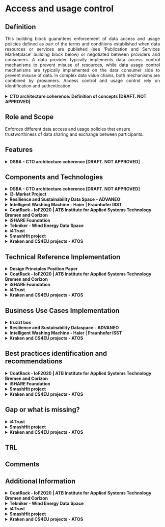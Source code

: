 # Access and usage control
## Definition
<div align="justify">This building block guarantees enforcement of data access and usage policies defined as part of the terms and conditions established when data resources or services are published (see ‘Publication and Services Marketplace’ building block below) or negotiated between providers and consumers. A data provider typically implements data access control mechanisms to prevent misuse of resources, while data usage control mechanisms are typically implemented on the data consumer side to prevent misuse of data. In complex data value chains, both mechanisms are combined by prosumers. Access control and usage control rely on identification and authentication.</div> </br>

<details>
  <summary><strong>CTO architecture coherence: Definition of concepts [DRAFT. NOT APPROVED]</strong></summary>
  
  - [Access Control](https://www.techopedia.com/definition/5831/access-control)
  
    <div align="justify">Access control is a way of limiting access to a system or to physical or virtual resources. In computing, access control is a process by which users are granted access and certain privileges to systems, resources or information.In access control systems, users must present credentials before they can be granted access. In physical systems, these credentials may come in many forms, but credentials that can't be transferred provide the most security. </div>
  
  - [Usage Control](https://www.igi-global.com/dictionary/hardware-approach-trusted-access-usage/31145)
  
    <div align="justify">Usage Control complements access control with contextual predicates, conditioning the activation of a given privilege, and obligations, i.e., mandatory actions associated to the exercise of a privilege.</div>
  
  - PIP/Directory Service
  
    <div align="justify">Where does the information come from to evaluate the rules from the policies and where to provide it. (Scope, roles, attributes).</div>
    <img src="images/Access_and_Usage_PIP.png" width="640" align="center"></br>
</details>

## Role and Scope
<div allign="justify">Enforces different data access and usage policies that ensure trustworthiness of data sharing and exchange between participants.</div>

## Features 
<details>
  <summary><strong>DSBA - CTO architecture coherence [DRAFT. NOT APPROVED]</strong></summary>
 
- Access Control
- Usage Control
- Policy rules definition language
- Enforcement of policy rules
- Policy administration and management
- Definition of credentials / roles
- Usage Control for data sovereignty
  
</details>

## Components and Technologies
<details>
  <summary><strong>DSBA - CTO architecture coherence [DRAFT. NOT APPROVED]</strong></summary>
  
- Policy Enforcement based on XACML, extend with PXP for Usage Policy Enforcement.
  
  Policies for Access Control and Usage Control should be managed in a similar way and should base on the same policy language. Therefore, the execution environments of both parties (data provider and data consumer) have to include some relevant components:
  
    - PAP Policy Administration Point: User interface to administer policies.
    - PDP Policy Decision Point: Evaluation of policies depending on context information.
    - PEP Policy Enforcement Point: Modification of data based on evaluation of PDP.
    - PIP Policy Information Point: Adding relevant context information (e.g. Scope, roles, attributes) to decide on policies, in distributed scenarios, e.g. Data Usage Policies, this could be a distributed /federated approach.
      <details>
        <summary>Detailed information about the PIP</summary>
        The policy information point might provide identity and authentication related data for (a) organizations, (b) Application execution environments and (3) individuals (Level 1, Level 2, Level 3). And additional attributes that are required for policy decisions on the object (data or service) and environment attributes. See figure below (source: NIST  Special  Publication  800-162,Guide  to  Attribute  Based  Access Control  (ABAC)  Definition and Considerations):
        <img src="images/Access_and_Usage_Details_PIP.png" width="640" align="center"></br>
      </details>
  
    - PMP Policy Management Point: Provisioning of actual policies.
    - PXP Policy Execution Point: Execution of activities from the policies _after_ data exchange and Enforcement of policies in PEP.
  
  <img src="images/Access_and_Usage_Policy_Enforcement_based_on_XACML.png" width="640" align="center"></br>
  
- IDSA: ODRL, XACML-oriented framework (PEP-PDP-PIP-PDP), Custom PAP
- FIWARE: XACML-like (iSHARE  [delegation evidence data model](https://dev.ishareworks.org/delegation/delegation-evidence.html), JSON port of XACML) implemented in Keyrock, XACML-based PEP-PDP-PAM framework, API Umbrella is iSHARE-compliant ([github](https://github.com/i4Trust/building-blocks#integrating-building-blocks-for-the-creation-of-i4trust-data-spaces), [Tutorials](https://github.com/i4Trust/tutorials)), XACML-based implemented in Keyrock (with AuthZForce component ([ReadTheDocs](https://authzforce-ce-fiware.readthedocs.io/en/latest/)), DID/VC/VP, FIWARE TRUE Connector component based on the MyData Framework ([github](https://github.com/Engineering-Research-and-Development/fiware-true-connector)).
  
</details>

<details>
  <summary><strong>i3-Market Project</strong></summary>
  
- Blockchain Framework
- HW Wallet
- Explicit-User consent
- Backplane API

<img src="images/Access_i3_Market.png" width="640" align="center"></br>

</details>

<details>
  <summary><strong>Resilience and Sustainability Data Space - ADVANEO</strong></summary>
  
  - IDSA and GAIA-X standards
  - ADVANEO's Trusted Data Hub
  - IDS Components: broker, connector, clearing house and app provider
</details>

<details>
  <summary><strong>Intelligent Washing Machine - Haier | Fraunhofer ISST</strong></summary>
 
  - COSMOPlat
  - IDS connector 
  - RFID sensor
</details>

<details>
  <summary><strong>CoatRack - IoF2020 | ATB Institute for Applied Systems Technology Bremen and Corizon</strong></summary>
  
  - CoatRack is a third-party backend-to-backend communications framework facilitating API access, monitoring and monetization. 
  - Open Source development, hosted in <a href="https://github.com/coatrack/coatrack">GitHub</a>.
</details>


<details>
  <summary><strong>iSHARE Foundation</strong></summary>
  
  - iSHARE Open Source Authorisation Registry and Authorization exchange structure. 
    - Based on the Trust framework validated participants, parties can authorise each other data services (access control). 
    - Based on explicit consent, and with licenses that are providing usage control, the licenses organise the usage control from a legal perspective and form the foundation also for technical usage control. 
</details>

<details>
  <summary><strong>Tekniker - Wind Energy Data Space</strong></summary>
  
  - Deployment of DataSpace Connectors as technical components responsible for the correct sharing of data between a data owner (e.g. wind farm operator) and a data user(e.g. component supplier).
  - Integration of the IDSA UPL through a Java Library in DataSpace Connectors for Usage Control Interoperability
  - Development, deployment and integration with DataSpace Connectors of a domain-agnostic Wind Farm Ontology WFOnt (https://w3id.org/wfont) for resource description interoperability.
  - Development and deployment of a Context-aware policy analysis method that integrated in DataSpace Connectors efficiently ensure policy quality avoiding security breaches in usage control while enhancing its performance.
</details>

<details>
  <summary><strong>i4Trust</strong></summary>
  
  - A XACML-like architecture comprising PEP, PDP, PAP, PIP functions is implemented for access control.

</details>

<details>
  <summary><strong>SmashHit project</strong></summary>
- Consent Manager: it is a core component of the smashHit platform that includes the functionality regarding the life cycle of the consent certifications. 
  The module interacts closely with the User Administration module since the users are the subject of the contracts. 
  The functions include the consent certification creation, management, consent distribution among the parties.
  
  </details>
  
  <details>
  <summary><strong>Kraken and CS4EU projects - ATOS</strong></summary>
  
  - Ledger uSelf
  - Decentralized SSI solution
  - User centric access control to marketplace
  
</details>
  
## Technical Reference Implementation
<details>
  <summary><strong>Design Principles Position Paper</strong></summary>
  <div align="justify">Enforcing Data Protection Regulations in Health Care Applications. When a company is processing patient records for the sake of accounting an billing as a service to doctors and insurances, it is thus in the interest of the company to ensure that it complies to those regulations.</div>
  
</details>
<details>
  <summary><strong>CoatRack - IoF2020 | ATB Institute for Applied Systems Technology Bremen and Corizon</strong></summary>
  <div align="justify"> <a href="https://coatrack.eu/">CoatRack</a> is a third-party backend-to-backend communications framework facilitating API access, monitoring and monetization. CoatRack is a framework to manage backend-to-backend communication via REST services, consisting of: distributed, lightweight API gateways and a centralized web application to generate and manage those API gateways.</div>
  
  CoatRack can facilitate your work if you have existing REST APIs and you want to do one (or more) of the following:
  - monitoring the access to your APIs
  - authentication/authorization of calls to your APIs via API keys
  - monetization of API calls, based on pay-per-call rules or flatrates

This project is part of [FIWARE](https://www.fiware.org/).
</details>

<details>
  <summary><strong>iSHARE Foundation</strong></summary>
  
  - There are many existing usage of the iSHARE Framework already, with data of more than 1,5 million organisations being available today to authorise in line with the data governance act.
</details>


<details>
  <summary><strong>i4Trust</strong></summary>
  
  - PEP and PDP functions are implemented by API gateways available in the FIWARE Catalogue. The extended version of the [Kong API gateway via plugins](https://github.com/FIWARE/kong-plugins-fiware) is recommended.
  - Implementation of PAP functions used to manage policies as well as the API to access such policies by PDP functions are implemented by the [Keyrock component](https://github.com/ging/fiware-idm) or any Authorization Registry compliant with iSHARE specifications. 
  - [Portfolio](https://i4trust.org/experiments/) of pioneer use cases relying on the i4Trust framework and the referred access control mechanisms.

</details>
  <details>
  <summary><strong>Kraken and CS4EU projects - ATOS</strong></summary>
KRAKEN project provides a decentralized SSI solution and user centric access control.
- SSI mobile app for managing VCs and key material
- Ledger USelf broker for SP integration
- Backup service allowing the use of sevarl devices

![image](https://user-images.githubusercontent.com/95075534/194543617-ad3afdeb-03ff-4b0d-a458-c3396c395331.png)

The Ledger uSelf asset (used in KRAKEN project) provides a decentralized SSI solution and user centric access control to the marketplace. The Ledger uSelf comprises an Android SSI mobile app (holders) for users managing VCs issued by trusted entities and key material (decentralized identifiers). Also, it includes a Ledger uSelf broker (server component) for facilitating the SSI integration both with the data providers (isuers) and the Service Providers (verifiers), simplifying the handling of SSI complex protocols and mechanisms. This implementation follows W3C standards and will follow digital wallet specifications from EC (eIDAS regulation).
</details>

## Business Use Cases Implementation
<details>
  <summary><strong>truzzt box</strong></summary>
  <div align="justify">In the <a href="https://www.truzzt.com/en/">truzzt box</a> your documents are always available for you and you are always in control, not even truzzt has access to your personal documents. As a verified user of your truzzt box you always know who you are dealing with, you only buy from real, verified merchants and personal data will always remain encrypted and safe. Besides. The truzzt box will automatically adapt to your usage with its artificial intelligence. </div>
  
</details>

<details>
  <summary><strong>Resilience and Sustainability Dataspace - ADVANEO</strong></summary>
  <div align="justify">Companies and organizations as users of the <a href="https://www.resilience-sustainability-dataspace.eu/">Resilience and Sustainability Dataspace</a> benefit from the data-based approach of a digital infrastructure to integrate decentralized information in a protected virtual space. With this infrastructure users are either able to apply already implemented services or to develop new services supporting our users in order to gain new insights and knowledge about. In the end, this enables users to seamlessly build their own trustworthy resilience and sustainability ecosystems. </div>
  
</details>

<details>
  <summary><strong>Intelligent Washing Machine - Haier | Fraunhofer ISST</strong></summary>
  <div align="justify">Through sensors within washing machines laundry data can be collected, which enables companies to offer their consumers a better utilization of washing machines with additional services. This data is sent to COSMOPlat for optimizing washing programs through ML. The optimized washing programs are sent back to the consumers washing machines to save energy, time, and costs, as well as it reduces the carbon footprint and will lead to longer lasting garments.</div>
  
</details>

 <details>
  <summary><strong>Kraken and CS4EU projects - ATOS</strong></summary>

  One of the use cases where this asset is used, involves end-users (e.g., data providers and data consumers) using the SSI mobile app for the onboarding/login processes on the marketplace, for selling or buying health or education data, under full user control.
![image](https://user-images.githubusercontent.com/95075534/194543864-f5718064-925d-4424-ab03-c1c0ea125c00.png)

  </details>

## Best practices identification and recommendations
<details>
  <summary><strong>CoatRack - IoF2020 | ATB Institute for Applied Systems Technology Bremen and Corizon</strong></summary>
  <div align="justify">CoatRack facilitates the monetisation by API access control and monitoring, without determining the data format of content exchanged as long as the services are based on REST calls.</div>

</details>

<details>
  <summary><strong>iSHARE Foundation</strong></summary>
  
  - <div align="justify">The Authorisation registry role is a federated role, open to data spaces to set this up specifically for specific data spaces. The role is open for organisations to either set it up themselves, but there is a growing market of market players providing commercial authorisation registry services.</div>
</details>

<details>
  <summary><strong>SmashHit project </strong></summary>
- Maintaining a common, well-known definition of at least the main legal terms in the consents which is accessible to all the different actors is, in our opinion, a must for this kind of system. 
In our case, we have chosen to base the consent manager on top of an ontology (https://smashhiteu.github.io/smashHitCore/) so that most of the process of defining the consent terms (purpose, roles, personal data categories…) is backed by this well-known model
</details>

<details>
  <summary><strong>Kraken and CS4EU projects - ATOS</strong></summary>
The use of a SSI SDK already developed by Atos, which simplifies the embedding SSI solution, will be helpful for integrating the SSI solution with marketplace apps or legacy access systems.
  </details>

## Gap or what is missing?

<details>
  <summary><strong>i4Trust</strong></summary>
  <div align="justify">Evolution of the FIWARE open source components used in the framework to support ABAC based on claims of Verifiable Credentials supported by issuers of requests is under way.</div>

</details>

<details>
  <summary><strong>SmashHit project </strong></summary>
We have not seen a clear block or feature devoted to manage the consent but we think that this is important in an Access and Usage Control, this is the reason we have added the consent Manager component, to complement the description of the Building Block

  </details>
  <details>
  <summary><strong>Kraken and CS4EU projects - ATOS</strong></summary>
User consent could be included in the used VCs. 
LedgerUSelf is being evolved with SIOPv2 protocol (https://openid.net/specs/openid-connect-self-issued-v2-1_0.html) to allow integration of existing IAM solutions which support federated identity management protocols (OpenID Connect). This will be relevant for integration of such systems in data spaces initiatives like GAIA-X which is proposing SSI solutions based on SIOP and DID Comm protocols.
  </details>
  
## TRL

## Comments

## Additional Information
<details>
  <summary><strong>CoatRack - IoF2020 | ATB Institute for Applied Systems Technology Bremen and Corizon</strong></summary>
  
  - [CoatRack's webpage](https://coatrack.eu/)
  - [GitHub repository](https://github.com/coatrack/coatrack)

</details>

<details>
  <summary><strong>Tekniker - Wind Energy Data Space</strong></summary>
  
  - [Tekniker's webpage](https://www.daekinproject.com/en/)

</details>


<details>
  <summary><strong>i4Trust</strong></summary>
  
  - [Additional information](https://github.com/i4Trust/building-blocks)

</details>

<details>
  <summary><strong>SmashHit project </strong></summary>
You can find information in the following document https://smashhit.eu/public-report-d1-3-public-innovation-concept/ 
  The SmashHit Guidelines will be able to find online very soon, currently in progress.
  </details>

  <details>
  <summary><strong>Kraken and CS4EU projects - ATOS</strong></summary>
-Kraken project deliverable D3.2 Self-Sovereign Identity Solution Final Release.
-DE4A project deliverable D5.8 Final Release of DE4A Self-Sovereign Identity Supporting Framework
</details>
